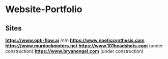 # Website-Portfolio

## Sites

**https://www.opti-flow.ai** /n/n
**https://www.noeticsynthesis.com**
**https://www.murdockmotors.net**
**https://www.101headshots.com** (under construction)
**https://www.bryanengel.com** (under construction)
